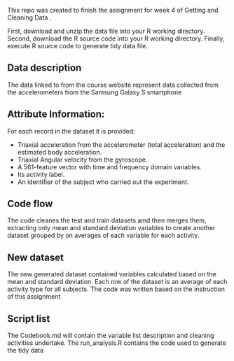 This repo was created to finish the assignment for week 4 of Getting and Cleaning Data .

First, download and unzip the data file into your R working directory.
Second, download the R source code into your R working directory.
Finally, execute R source code to generate tidy data file.

## Data description

The data linked to from the course website represent data collected from the accelerometers from the Samsung Galaxy S smartphone

## Attribute Information:
  
  For each record in the dataset it is provided:
  - Triaxial acceleration from the accelerometer (total acceleration) and the estimated body acceleration.
- Triaxial Angular velocity from the gyroscope.
- A 561-feature vector with time and frequency domain variables.
- Its activity label.
- An identifier of the subject who carried out the experiment. 

## Code flow
The code cleanes the test and train datasets amd then merges them, extracting only mean and standard deviation variables to create another dataset 
grouped by on averages of each variable for each activity.

## New dataset

The new generated dataset contained variables calculated based on the mean and standard deviation. Each row of the dataset is an average of each activity type for all subjects.
The code was written based on the instruction of this assignment

## Script list
The Codebook.md will contain the variable list description and cleaning activities undertake.
The run_analysis.R contains the code used to generate the tidy data
